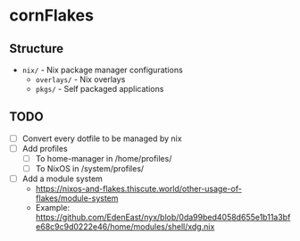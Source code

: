 # cornFlakes


## Structure

- `nix/` - Nix package manager configurations
  - `overlays/` - Nix overlays
  - `pkgs/` - Self packaged applications

## TODO

- [ ] Convert every dotfile to be managed by nix
- [ ] Add profiles
    - [ ] To home-manager in /home/profiles/
    - [ ] To NixOS in /system/profiles/
- [ ] Add a module system
    - https://nixos-and-flakes.thiscute.world/other-usage-of-flakes/module-system
    - Example: https://github.com/EdenEast/nyx/blob/0da99bed4058d655e1b11a3bfe68c9c9d0222e46/home/modules/shell/xdg.nix

